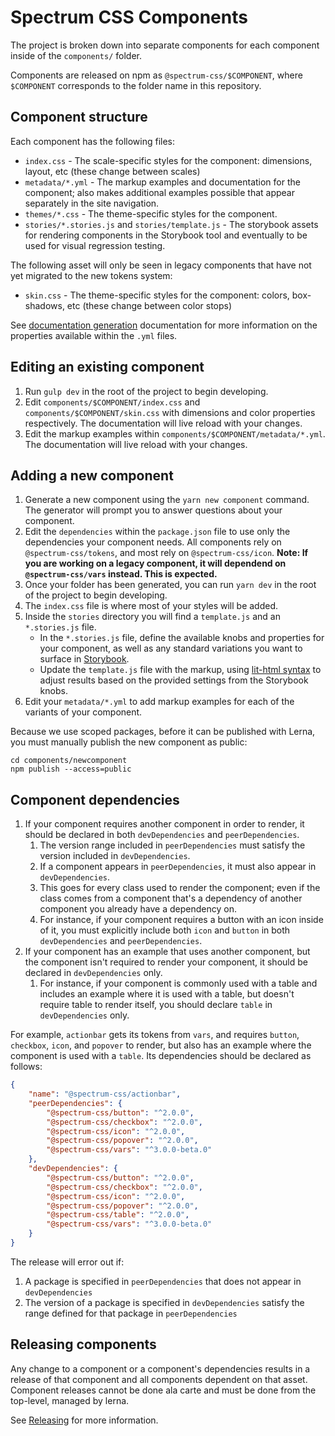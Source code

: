 # Spectrum CSS Components

The project is broken down into separate components for each component inside of the `components/` folder.

Components are released on npm as `@spectrum-css/$COMPONENT`, where `$COMPONENT` corresponds to the folder name in this repository.

## Component structure

Each component has the following files:

- `index.css` - The scale-specific styles for the component: dimensions, layout, etc (these change between scales)
- `metadata/*.yml` - The markup examples and documentation for the component; also makes additional examples possible that appear separately in the site navigation.
- `themes/*.css` - The theme-specific styles for the component.
- `stories/*.stories.js` and `stories/template.js` - The storybook assets for rendering components in the Storybook tool and eventually to be used for visual regression testing.

The following asset will only be seen in legacy components that have not yet migrated to the new tokens system:

- `skin.css` - The theme-specific styles for the component: colors, box-shadows, etc (these change between color stops)

See [documentation generation](/tools/bundle-builder/docs/README.md) documentation for more information on the properties available within the `.yml` files.

## Editing an existing component

1. Run `gulp dev` in the root of the project to begin developing.
2. Edit `components/$COMPONENT/index.css` and `components/$COMPONENT/skin.css` with dimensions and color properties respectively. The documentation will live reload with your changes.
3. Edit the markup examples within `components/$COMPONENT/metadata/*.yml`. The documentation will live reload with your changes.

## Adding a new component

1. Generate a new component using the `yarn new component` command. The generator will prompt you to answer questions about your component.
2. Edit the `dependencies` within the `package.json` file to use only the dependencies your component needs. All components rely on `@spectrum-css/tokens`, and most rely on `@spectrum-css/icon`. **Note: If you are working on a legacy component, it will dependend on `@spectrum-css/vars` instead. This is expected.**
3. Once your folder has been generated, you can run `yarn dev` in the root of the project to begin developing.
4. The `index.css` file is where most of your styles will be added.
5. Inside the `stories` directory you will find a `template.js` and an `*.stories.js` file.
   - In the `*.stories.js` file, define the available knobs and properties for your component, as well as any standard variations you want to surface in [Storybook](https://storybook.js.org/docs/react/writing-stories/introduction).
   - Update the `template.js` file with the markup, using [lit-html syntax](https://lit.dev/docs/templates/overview/) to adjust results based on the provided settings from the Storybook knobs.
6. Edit your `metadata/*.yml` to add markup examples for each of the variants of your component.

Because we use scoped packages, before it can be published with Lerna, you must manually publish the new component as public:

```shell
cd components/newcomponent
npm publish --access=public
```

## Component dependencies

1. If your component requires another component in order to render, it should be declared in both `devDependencies` and `peerDependencies`.
   1. The version range included in `peerDependencies` must satisfy the version included in `devDependencies`.
   2. If a component appears in `peerDependencies`, it must also appear in `devDependencies`.
   3. This goes for every class used to render the component; even if the class comes from a component that's a dependency of another component you already have a dependency on.
   4. For instance, if your component requires a button with an icon inside of it, you must explicitly include both `icon` and `button` in both `devDependencies` and `peerDependencies`.
2. If your component has an example that uses another component, but the component isn't required to render your component, it should be declared in `devDependencies` only.
   1. For instance, if your component is commonly used with a table and includes an example where it is used with a table, but doesn't require table to render itself, you should declare `table` in `devDependencies` only.

For example, `actionbar` gets its tokens from `vars`, and requires `button`, `checkbox`, `icon`, and `popover` to render, but also has an example where the component is used with a `table`. Its dependencies should be declared as follows:

```json
{
	"name": "@spectrum-css/actionbar",
	"peerDependencies": {
		"@spectrum-css/button": "^2.0.0",
		"@spectrum-css/checkbox": "^2.0.0",
		"@spectrum-css/icon": "^2.0.0",
		"@spectrum-css/popover": "^2.0.0",
		"@spectrum-css/vars": "^3.0.0-beta.0"
	},
	"devDependencies": {
		"@spectrum-css/button": "^2.0.0",
		"@spectrum-css/checkbox": "^2.0.0",
		"@spectrum-css/icon": "^2.0.0",
		"@spectrum-css/popover": "^2.0.0",
		"@spectrum-css/table": "^2.0.0",
		"@spectrum-css/vars": "^3.0.0-beta.0"
	}
}
```

The release will error out if:

1. A package is specified in `peerDependencies` that does not appear in `devDependencies`
2. The version of a package is specified in `devDependencies` satisfy the range defined for that package in `peerDependencies`

## Releasing components

Any change to a component or a component's dependencies results in a release of that component and all components dependent on that asset. Component releases cannot be done ala carte and must be done from the top-level, managed by lerna.

See [Releasing](/README.md#Releasing) for more information.
